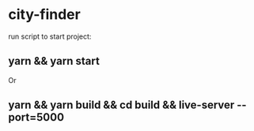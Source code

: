 # city-finder

run script to start project: 
## yarn && yarn start

Or
## yarn && yarn build && cd build && live-server --port=5000
